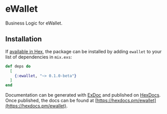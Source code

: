 # eWallet

Business Logic for eWallet.

## Installation

If [available in Hex](https://hex.pm/docs/publish), the package can be installed
by adding `ewallet` to your list of dependencies in `mix.exs`:

```elixir
def deps do
  [
    {:ewallet, "~> 0.1.0-beta"}
  ]
end
```

Documentation can be generated with [ExDoc](https://github.com/elixir-lang/ex_doc)
and published on [HexDocs](https://hexdocs.pm). Once published, the docs can
be found at [https://hexdocs.pm/ewallet](https://hexdocs.pm/ewallet).
